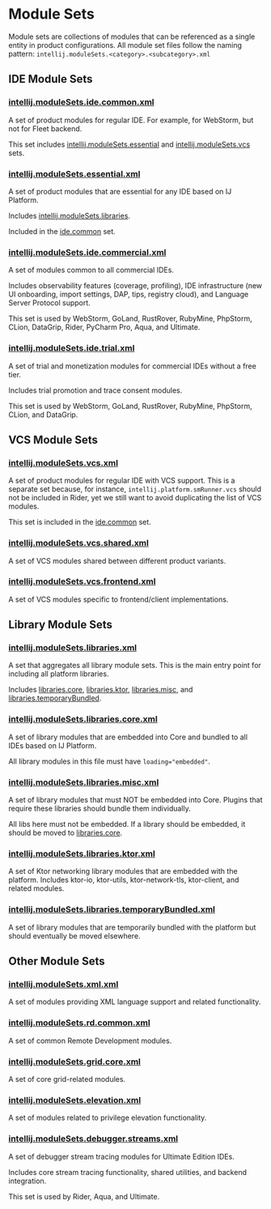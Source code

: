 # Module Sets

Module sets are collections of modules that can be referenced as a single entity in product configurations.
All module set files follow the naming pattern: `intellij.moduleSets.<category>.<subcategory>.xml`

## IDE Module Sets

### [intellij.moduleSets.ide.common.xml](intellij.moduleSets.ide.common.xml)

A set of product modules for regular IDE. For example, for WebStorm, but not for Fleet backend.

This set includes [intellij.moduleSets.essential](#intellijmodulesetsessentialxml) and [intellij.moduleSets.vcs](#intellijmodulesetsvcsxml) sets.

### [intellij.moduleSets.essential.xml](intellij.moduleSets.essential.xml)

A set of product modules that are essential for any IDE based on IJ Platform.

Includes [intellij.moduleSets.libraries](#intellijmodulesetslibrariesxml).

Included in the [ide.common](#intellijmodulesetsidecommonxml) set.

### [intellij.moduleSets.ide.commercial.xml](intellij.moduleSets.ide.commercial.xml)

A set of modules common to all commercial IDEs.

Includes observability features (coverage, profiling), IDE infrastructure (new UI onboarding, import settings, DAP, tips, registry cloud), and Language Server Protocol support.

This set is used by WebStorm, GoLand, RustRover, RubyMine, PhpStorm, CLion, DataGrip, Rider, PyCharm Pro, Aqua, and Ultimate.

### [intellij.moduleSets.ide.trial.xml](intellij.moduleSets.ide.trial.xml)

A set of trial and monetization modules for commercial IDEs without a free tier.

Includes trial promotion and trace consent modules.

This set is used by WebStorm, GoLand, RustRover, RubyMine, PhpStorm, CLion, and DataGrip.

## VCS Module Sets

### [intellij.moduleSets.vcs.xml](intellij.moduleSets.vcs.xml)

A set of product modules for regular IDE with VCS support.
This is a separate set because, for instance, `intellij.platform.smRunner.vcs` should not be included in Rider,
yet we still want to avoid duplicating the list of VCS modules.

This set is included in the [ide.common](#intellijmodulesetsidecommonxml) set.

### [intellij.moduleSets.vcs.shared.xml](intellij.moduleSets.vcs.shared.xml)

A set of VCS modules shared between different product variants.

### [intellij.moduleSets.vcs.frontend.xml](intellij.moduleSets.vcs.frontend.xml)

A set of VCS modules specific to frontend/client implementations.

## Library Module Sets

### [intellij.moduleSets.libraries.xml](intellij.moduleSets.libraries.xml)

A set that aggregates all library module sets. This is the main entry point for including all platform libraries.

Includes [libraries.core](#intellijmodulesetslibrariescorexml), [libraries.ktor](#intellijmodulesetslibrariesktrxml), [libraries.misc](#intellijmodulesetslibrariesmiscxml), and [libraries.temporaryBundled](#intellijmodulesetslibrariestemporarybundledxml).

### [intellij.moduleSets.libraries.core.xml](intellij.moduleSets.libraries.core.xml)

A set of library modules that are embedded into Core and bundled to all IDEs based on IJ Platform.

All library modules in this file must have `loading="embedded"`.

### [intellij.moduleSets.libraries.misc.xml](intellij.moduleSets.libraries.misc.xml)

A set of library modules that must NOT be embedded into Core.
Plugins that require these libraries should bundle them individually.

All libs here must not be embedded. If a library should be embedded, it should be moved to [libraries.core](#intellijmodulesetslibrariescorexml).

### [intellij.moduleSets.libraries.ktor.xml](intellij.moduleSets.libraries.ktor.xml)

A set of Ktor networking library modules that are embedded with the platform.
Includes ktor-io, ktor-utils, ktor-network-tls, ktor-client, and related modules.

### [intellij.moduleSets.libraries.temporaryBundled.xml](intellij.moduleSets.libraries.temporaryBundled.xml)

A set of library modules that are temporarily bundled with the platform but should eventually be moved elsewhere.

## Other Module Sets

### [intellij.moduleSets.xml.xml](intellij.moduleSets.xml.xml)

A set of modules providing XML language support and related functionality.

### [intellij.moduleSets.rd.common.xml](intellij.moduleSets.rd.common.xml)

A set of common Remote Development modules.

### [intellij.moduleSets.grid.core.xml](intellij.moduleSets.grid.core.xml)

A set of core grid-related modules.

### [intellij.moduleSets.elevation.xml](intellij.moduleSets.elevation.xml)

A set of modules related to privilege elevation functionality.

### [intellij.moduleSets.debugger.streams.xml](intellij.moduleSets.debugger.streams.xml)

A set of debugger stream tracing modules for Ultimate Edition IDEs.

Includes core stream tracing functionality, shared utilities, and backend integration.

This set is used by Rider, Aqua, and Ultimate.